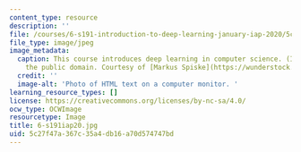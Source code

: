 ```yaml
---
content_type: resource
description: ''
file: /courses/6-s191-introduction-to-deep-learning-january-iap-2020/5c27f47a367c35a4db16a70d574747bd_6-s191iap20.jpg
file_type: image/jpeg
image_metadata:
  caption: This course introduces deep learning in computer science. (Image is in
    the public domain. Courtesy of [Markus Spiske](https://wunderstock.com/photo/html-code-on-a-laptop_uL4JekCVlxpt).)
  credit: ''
  image-alt: 'Photo of HTML text on a computer monitor. '
learning_resource_types: []
license: https://creativecommons.org/licenses/by-nc-sa/4.0/
ocw_type: OCWImage
resourcetype: Image
title: 6-s191iap20.jpg
uid: 5c27f47a-367c-35a4-db16-a70d574747bd
---
```

